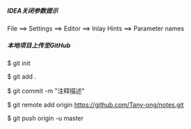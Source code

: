 ##### IDEA关闭参数提示
File ==> Settings ==> Editor ==> Inlay Hints ==> Parameter names
##### 本地项目上传至GitHub
$ git init

$ git add .

$ git commit -m "注释描述"

$ git remote add origin https://github.com/Tany-ong/notes.git

$ git push origin -u master
